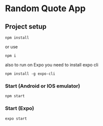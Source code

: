 # Random Quote App

## Project setup
```
npm install
```
or use 
```
npm i
```
also to run on Expo you need to install expo cli
```
npm install -g expo-cli
```

### Start (Android or IOS emulator)
```
npm start
```
### Start (Expo)
```
expo start
```
